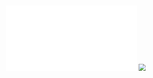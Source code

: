 ![](Notatki/Semestr%203/Inżynierskie%20zastosowania%20statystyki/Ćwiczenia/Ćwiczenia%203/IZSćw_%204%20odp.pdf)
![](Notatki/Semestr%203/Inżynierskie%20zastosowania%20statystyki/Ćwiczenia/Ćwiczenia%203/Drawing%202023-11-24%2009.29.49.excalidraw.svg)
